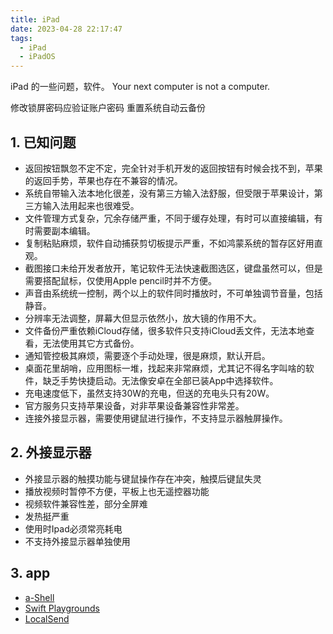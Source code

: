 ```yaml
---
title: iPad
date: 2023-04-28 22:17:47
tags: 
  - iPad 
  - iPadOS
---
```


iPad 的一些问题，软件。
Your next computer is not a computer.

<!-- more -->

修改锁屏密码应验证账户密码
重置系统自动云备份

## 1. 已知问题

- 返回按钮飘忽不定不定，完全针对手机开发的返回按钮有时候会找不到，苹果的返回手势，苹果也存在不兼容的情况。
- 系统自带输入法本地化很差，没有第三方输入法舒服，但受限于苹果设计，第三方输入法用起来也很难受。
- 文件管理方式复杂，冗余存储严重，不同于缓存处理，有时可以直接编辑，有时需要副本编辑。
- 复制粘贴麻烦，软件自动捕获剪切板提示严重，不如鸿蒙系统的暂存区好用直观。
- 截图接口未给开发者放开，笔记软件无法快速截图选区，键盘虽然可以，但是需要搭配鼠标，仅使用Apple pencil时并不方便。
- 声音由系统统一控制，两个以上的软件同时播放时，不可单独调节音量，包括静音。
- 分辨率无法调整，屏幕大但显示依然小，放大镜的作用不大。
- 文件备份严重依赖iCloud存储，很多软件只支持iCloud丢文件，无法本地查看，无法使用其它方式备份。
- 通知管控极其麻烦，需要逐个手动处理，很是麻烦，默认开启。
- 桌面花里胡哨，应用图标一堆，找起来非常麻烦，尤其记不得名字叫啥的软件，缺乏手势快捷启动。无法像安卓在全部已装App中选择软件。
- 充电速度低下，虽然支持30W的充电，但送的充电头只有20W。
- 官方服务只支持苹果设备，对非苹果设备兼容性非常差。
- 连接外接显示器，需要使用键鼠进行操作，不支持显示器触屏操作。

## 2. 外接显示器

- 外接显示器的触摸功能与键鼠操作存在冲突，触摸后键鼠失灵
- 播放视频时暂停不方便，平板上也无遥控器功能
- 视频软件兼容性差，部分全屏难
- 发热挺严重
- 使用时Ipad必须常亮耗电
- 不支持外接显示器单独使用

## 3. app
- [a-Shell](https://apps.apple.com/cn/app/a-shell/id1473805438)
- [Swift Playgrounds](https://apps.apple.com/cn/app/swift-playgrounds/id908519492)
- [LocalSend](https://apps.apple.com/cn/app/localsend/id1661733229)